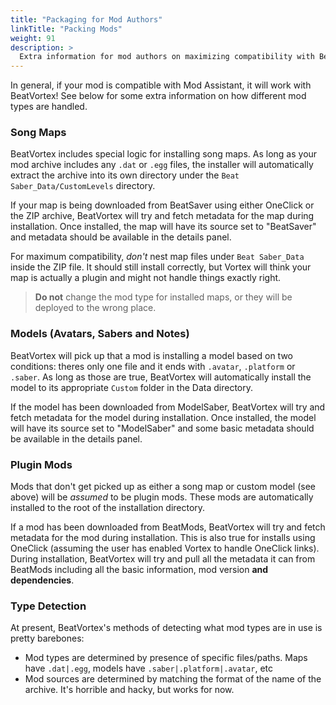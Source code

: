 ```yaml
---
title: "Packaging for Mod Authors"
linkTitle: "Packing Mods"
weight: 91
description: >
  Extra information for mod authors on maximizing compatibility with BeatVortex
---
```


In general, if your mod is compatible with Mod Assistant, it will work with BeatVortex! See below for some extra information on how different mod types are handled.

### Song Maps

BeatVortex includes special logic for installing song maps. As long as your mod archive includes any `.dat` or `.egg` files, the installer will automatically extract the archive into its own directory under the `Beat Saber_Data/CustomLevels` directory.

If your map is being downloaded from BeatSaver using either OneClick or the ZIP archive, BeatVortex will try and fetch metadata for the map during installation. Once installed, the map will have its source set to "BeatSaver" and metadata should be available in the details panel.

For maximum compatibility, *don't* nest map files under `Beat Saber_Data` inside the ZIP file. It should still install correctly, but Vortex will think your map is actually a plugin and might not handle things exactly right.

> **Do not** change the mod type for installed maps, or they will be deployed to the wrong place.

### Models (Avatars, Sabers and Notes)

BeatVortex will pick up that a mod is installing a model based on two conditions: theres only one file and it ends with `.avatar`, `.platform` or `.saber`. As long as those are true, BeatVortex will automatically install the model to its appropriate `Custom` folder in the Data directory.

If the model has been downloaded from ModelSaber, BeatVortex will try and fetch metadata for the model during installation. Once installed, the model will have its source set to "ModelSaber" and some basic metadata should be available in the details panel.

### Plugin Mods

Mods that don't get picked up as either a song map or custom model (see above) will be *assumed* to be plugin mods. These mods are automatically installed to the root of the installation directory.

If a mod has been downloaded from BeatMods, BeatVortex will try and fetch metadata for the mod during installation. This is also true for installs using OneClick (assuming the user has enabled Vortex to handle OneClick links). During installation, BeatVortex will try and pull all the metadata it can from BeatMods including all the basic information, mod version **and dependencies**.

### Type Detection

At present, BeatVortex's methods of detecting what mod types are in use is pretty barebones:

- Mod types are determined by presence of specific files/paths. Maps have `.dat|.egg`, models have `.saber|.platform|.avatar`, etc
- Mod sources are determined by matching the format of the name of the archive. It's horrible and hacky, but works for now.